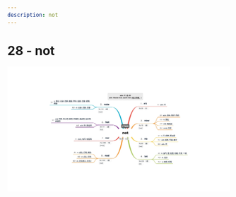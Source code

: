 ```yaml
---
description: not
---
```


# 28 - not



![Image text](https://raw.githubusercontent.com/rulinma/ai-word/master/images/28-not.jpg)


